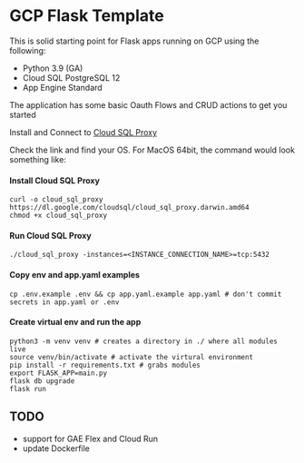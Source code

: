# GCP Flask Template

This is solid starting point for Flask apps running on GCP using the following:

- Python 3.9 (GA)
- Cloud SQL PostgreSQL 12
- App Engine Standard

The application has some basic Oauth Flows and CRUD actions to get you started

Install and Connect to [Cloud SQL Proxy](https://cloud.google.com/sql/docs/postgres/quickstart-proxy-test)

Check the link and find your OS. For MacOS 64bit, the command would look something like:

#### Install Cloud SQL Proxy
```
curl -o cloud_sql_proxy https://dl.google.com/cloudsql/cloud_sql_proxy.darwin.amd64
chmod +x cloud_sql_proxy
```
#### Run Cloud SQL Proxy
```
./cloud_sql_proxy -instances=<INSTANCE_CONNECTION_NAME>=tcp:5432
```

#### Copy env and app.yaml examples
```
cp .env.example .env && cp app.yaml.example app.yaml # don't commit secrets in app.yaml or .env
```

#### Create virtual env and run the app
```
python3 -m venv venv # creates a directory in ./ where all modules live
source venv/bin/activate # activate the virtural environment
pip install -r requirements.txt # grabs modules
export FLASK_APP=main.py
flask db upgrade
flask run
```

## TODO

- support for GAE Flex and Cloud Run
- update Dockerfile
